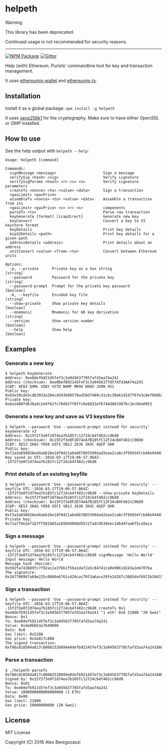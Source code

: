 # helpeth

> [!WARNING]  
> This library has been deprecated.
>
> Continued usage is not recommended for security reasons.

---

[![NPM Package](https://img.shields.io/npm/v/helpeth.svg?style=flat-square)](https://www.npmjs.org/package/helpeth)
[![Gitter](https://img.shields.io/gitter/room/ethereum/ethereumjs-lib.svg?style=flat-square)](https://gitter.im/ethereum/ethereumjs-lib)

Help (with) Ethereum. Purists' commandline tool for key and transaction management.

It uses [ethereumjs-wallet](https://github.com/axic/ethereumjs-wallet) and [ethereumjs-tx](https://github.com/ethereumjs/ethereumjs-tx).

## Installation

Install it as a global package: `npm install -g helpeth`

It uses [secp256k1](https://github.com/cryptocoinjs/secp256k1-node) for the cryptography. Make sure to have either *OpenSSL* or *GMP* installed.

## How to use

See the help output with `helpeth --help`:

```
Usage: helpeth [command]

Commands:
  signMessage <message>                     Sign a message
  verifySig <hash> <sig>                    Verify signature
  verifySigParams <hash> <r> <s> <v>        Verify signature parameters
  createTx <nonce> <to> <value> <data>      Sign a transaction
  <gasLimit> <gasPrice>
  assembleTx <nonce> <to> <value> <data>    Assemble a transaction from its
  <gasLimit> <gasPrice> <v> <r> <s>         components
  parseTx <tx>                              Parse raw transaction
  keyGenerate [format] [icapdirect]         Generate new key
  keyConvert                                Convert a key to V3 keystore format
  keyDetails                                Print key details
  bip32Details <path>                       Print key details for a given path
  addressDetails <address>                  Print details about an address
  unitConvert <value> <from> <to>           Convert between Ethereum units

Options:
  -p, --private      Private key as a hex string                        [string]
  --password         Password for the private key                       [string]
  --password-prompt  Prompt for the private key password               [boolean]
  -k, --keyfile      Encoded key file                                   [string]
  --show-private     Show private key details                          [boolean]
  --mnemonic         Mnemonic for HD key derivation                     [string]
  --version          Show version number                               [boolean]
  --help             Show help                                         [boolean]
```

## Examples

### Generate a new key

```
$ helpeth keyGenerate
Address: 0xe0defb92145fef3c3a945637705fafd3aa74a241
Address (checksum): 0xe0DefB92145FeF3c3a945637705fAfd3AA74a241
ICAP: XE82 Q9ML VOQY V5TD N4MF MK9U KKHS JU9N 9S1
Public key: 0x93e39cde5cdb3932e204cdd43b89578ad58d7489c31cbc30e61d167f67e3c8e76b9b2249377fa84f73b11c68f2f7a62f205f430f3a4370fd5dab6e3139d84977
Private key: 0xba1488fd638adc2e9f62fc70d41ff0ffc0e8d32ef6744d801987bc3ecb6a0953
```

### Generate a new key and save as V3 keystore file

```
$ helpeth --password 'Use --password-prompt instead for security' keyGenerate v3
Address: 0x15f2f3e0f2d74ea7b185fc12f24cb4f402cc96d0
Address (checksum): 0x15F2f3e0F2D74eA7B185fC12F24cB4F402cC96D0
ICAP: XE53 2KAS Y050 UIFI VB1J 2636 IKXC 4QIP SK0
Public key: 0xf2a3a694026ed4abb16e18f0421a6e667803399dad2eae2ca8c3f95934fcb46e9440183fd278181deb501d2f0766d0f676d0cac84da3632590e2978cb6883bc4
Key saved as UTC--2016-03-17T19-06-57.064Z--15f2f3e0f2d74ea7b185fc12f24cb4f402cc96d0
```

### Print details of an existing keyfile

```
$ helpeth --password 'Use --password-prompt instead for security' --keyfile UTC--2016-03-17T19-06-57.064Z--15f2f3e0f2d74ea7b185fc12f24cb4f402cc96d0 --show-private keyDetails
Address: 0x15f2f3e0f2d74ea7b185fc12f24cb4f402cc96d0
Address (checksum): 0x15F2f3e0F2D74eA7B185fC12F24cB4F402cC96D0
ICAP: XE53 2KAS Y050 UIFI VB1J 2636 IKXC 4QIP SK0
Public key: 0xf2a3a694026ed4abb16e18f0421a6e667803399dad2eae2ca8c3f95934fcb46e9440183fd278181deb501d2f0766d0f676d0cac84da3632590e2978cb6883bc4
Private key: 0x71a7f0e2ef1b7ff501b65a1650d48b8d5521fadc9539eec146d4faa6f5ca9aca
```

### Sign a message

```
$ helpeth --password 'Use --password-prompt instead for security' --keyfile UTC--2016-03-17T19-06-57.064Z--15f2f3e0f2d74ea7b185fc12f24cb4f402cc96d0 signMessage 'Hello World'
Input message: Hello World
Message hash (Keccak): 0x592fa743889fc7f92ac2a37bb1f5ba1daf2a5c84741ca0e0061d243a2e6707ba
The signature: 0x167760997a69e225c0668e6761cd20cac70f3a6ace29fe2d287c3003daf6972b10d158a47e8f064cf982a3defdf236247c41249dbfb0fb81f0d126c26a94971d01
```

### Sign a transaction

```
$ helpeth --password 'Use --password-prompt instead for security' --keyfile UTC--2016-03-17T19-06-57.064Z--15f2f3e0f2d74ea7b185fc12f24cb4f402cc96d0 createTx 0x1 0xe0defb92145fef3c3a945637705fafd3aa74a241 "1 eth" 0x0 21000 "20 Gwei"
Nonce: 0x1
To: 0xe0defb92145fef3c3a945637705fafd3aa74a241
Value: 0xde0b6b3a7640000
Data: 0x0
Gas limit: 0x5208
Gas price: 0x4a817c800
The signed transaction: 0xf86c018504a817c80082520894e0defb92145fef3c3a945637705fafd3aa74a241880de0b6b3a7640000001ba01893f2731799dc436da31e092f75bece7bfbdb4942b60b106d61ec06f143aed2a075548818010ccd7fd3e3dd6172f072d4dec19c8956c735bdd34b4aea809ff6be
```

### Parse a transaction

```
$ ./helpeth parseTx 0xf86c018504a817c80082520894e0defb92145fef3c3a945637705fafd3aa74a241880de0b6b3a7640000001ba01893f2731799dc436da31e092f75bece7bfbdb4942b60b106d61ec06f143aed2a075548818010ccd7fd3e3dd6172f072d4dec19c8956c735bdd34b4aea809ff6be
Signed by: 0x15f2f3e0f2d74ea7b185fc12f24cb4f402cc96d0
Nonce: 0x01
To: 0xe0defb92145fef3c3a945637705fafd3aa74a241
Value: 1000000000000000000 (1 ETH)
Data: 0x00
Gas limit: 21000
Gas price: 20000000000 (20 Gwei)
```

## License

MIT License

Copyright (C) 2016 Alex Beregszaszi
